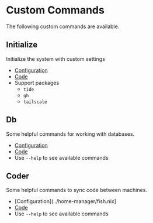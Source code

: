 # Custom Commands

The following custom commands are available.

## Initialize

Initialize the system with custom settings

- [Configuration](../home-manager/fish.nix)
- [Code](../overlays/custom/initialize)
- Support packages
    - `tide`
    - `gh`
    - `tailscale`

## Db

Some helpful commands for working with databases.

- [Configuration](../home-manager/languages/db.nix)
- [Code](../overlays/custom/db)
- Use `--help` to see available commands

## Coder

Some helpful commands to sync code between machines.

- [Configuration](../home-manager/fish.nix]
- [Code](../overlays/custom/coder)
- Use `--help` to see available commands
